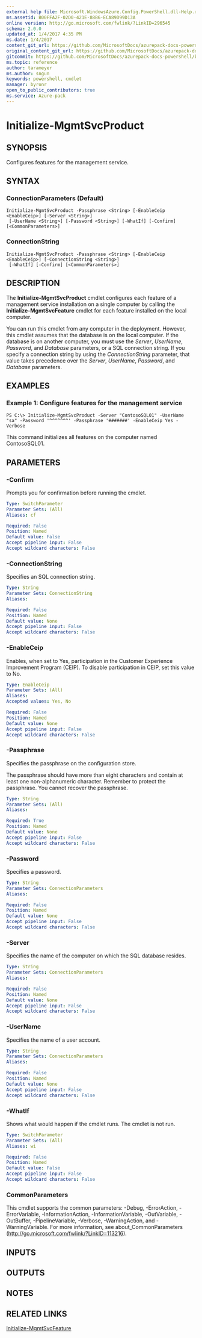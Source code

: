 ```yaml
---
external help file: Microsoft.WindowsAzure.Config.PowerShell.dll-Help.xml
ms.assetid: B00FFA2F-02D0-421E-88B6-ECA89D99D13A
online version: http://go.microsoft.com/fwlink/?LinkID=296545
schema: 2.0.0
updated_at: 1/4/2017 4:35 PM
ms.date: 1/4/2017
content_git_url: https://github.com/MicrosoftDocs/azurepack-docs-powershell/blob/master/AzurePack-cmdlets/Configuration/v1.0/Initialize-MgmtSvcProduct.md
original_content_git_url: https://github.com/MicrosoftDocs/azurepack-docs-powershell/blob/master/AzurePack-cmdlets/Configuration/v1.0/Initialize-MgmtSvcProduct.md
gitcommit: https://github.com/MicrosoftDocs/azurepack-docs-powershell/blob/676435fba79c23d58e9141828e751b939d2694b8/AzurePack-cmdlets/Configuration/v1.0/Initialize-MgmtSvcProduct.md
ms.topic: reference
author: tarameyer
ms.author: sngun
keywords: powershell, cmdlet
manager: byronr
open_to_public_contributors: true
ms.service: Azure-pack
---
```


# Initialize-MgmtSvcProduct

## SYNOPSIS
Configures features for the management service.

## SYNTAX

### ConnectionParameters (Default)
```
Initialize-MgmtSvcProduct -Passphrase <String> [-EnableCeip <EnableCeip>] [-Server <String>]
 [-UserName <String>] [-Password <String>] [-WhatIf] [-Confirm] [<CommonParameters>]
```

### ConnectionString
```
Initialize-MgmtSvcProduct -Passphrase <String> [-EnableCeip <EnableCeip>] [-ConnectionString <String>]
 [-WhatIf] [-Confirm] [<CommonParameters>]
```

## DESCRIPTION
The **Initialize-MgmtSvcProduct** cmdlet configures each feature of a management service installation on a single computer by calling the **Initialize-MgmtSvcFeature** cmdlet for each feature installed on the local computer.

You can run this cmdlet from any computer in the deployment.
However, this cmdlet assumes that the database is on the local computer.
If the database is on another computer, you must use the *Server*, *UserName*, *Password*, and *Database* parameters, or a SQL connection string.
If you specify a connection string by using the *ConnectionString* parameter, that value takes precedence over the *Server*, *UserName*, *Password*, and *Database* parameters.

## EXAMPLES

### Example 1: Configure features for the management service
```
PS C:\> Initialize-MgmtSvcProduct -Server "ContosoSQL01" -UserName "sa" -Password '^^^^^^^' -Passphrase '#######' -EnableCeip Yes -Verbose
```

This command initializes all features on the computer named ContosoSQL01.

## PARAMETERS

### -Confirm
Prompts you for confirmation before running the cmdlet.

```yaml
Type: SwitchParameter
Parameter Sets: (All)
Aliases: cf

Required: False
Position: Named
Default value: False
Accept pipeline input: False
Accept wildcard characters: False
```

### -ConnectionString
Specifies an SQL connection string.

```yaml
Type: String
Parameter Sets: ConnectionString
Aliases: 

Required: False
Position: Named
Default value: None
Accept pipeline input: False
Accept wildcard characters: False
```

### -EnableCeip
Enables, when set to Yes, participation in the Customer Experience Improvement Program (CEIP).
To disable participation in CEIP, set this value to No.

```yaml
Type: EnableCeip
Parameter Sets: (All)
Aliases: 
Accepted values: Yes, No

Required: False
Position: Named
Default value: None
Accept pipeline input: False
Accept wildcard characters: False
```

### -Passphrase
Specifies the passphrase on the configuration store.

The passphrase should have more than eight characters and contain at least one non-alphanumeric character.
Remember to protect the passphrase.
You cannot recover the passphrase.

```yaml
Type: String
Parameter Sets: (All)
Aliases: 

Required: True
Position: Named
Default value: None
Accept pipeline input: False
Accept wildcard characters: False
```

### -Password
Specifies a password.

```yaml
Type: String
Parameter Sets: ConnectionParameters
Aliases: 

Required: False
Position: Named
Default value: None
Accept pipeline input: False
Accept wildcard characters: False
```

### -Server
Specifies the name of the computer on which the SQL database resides.

```yaml
Type: String
Parameter Sets: ConnectionParameters
Aliases: 

Required: False
Position: Named
Default value: None
Accept pipeline input: False
Accept wildcard characters: False
```

### -UserName
Specifies the name of a user account.

```yaml
Type: String
Parameter Sets: ConnectionParameters
Aliases: 

Required: False
Position: Named
Default value: None
Accept pipeline input: False
Accept wildcard characters: False
```

### -WhatIf
Shows what would happen if the cmdlet runs.
The cmdlet is not run.

```yaml
Type: SwitchParameter
Parameter Sets: (All)
Aliases: wi

Required: False
Position: Named
Default value: False
Accept pipeline input: False
Accept wildcard characters: False
```

### CommonParameters
This cmdlet supports the common parameters: -Debug, -ErrorAction, -ErrorVariable, -InformationAction, -InformationVariable, -OutVariable, -OutBuffer, -PipelineVariable, -Verbose, -WarningAction, and -WarningVariable. For more information, see about_CommonParameters (http://go.microsoft.com/fwlink/?LinkID=113216).

## INPUTS

## OUTPUTS

## NOTES

## RELATED LINKS

[Initialize-MgmtSvcFeature](xref:Configuration/v1.0/Initialize-MgmtSvcFeature.md)


